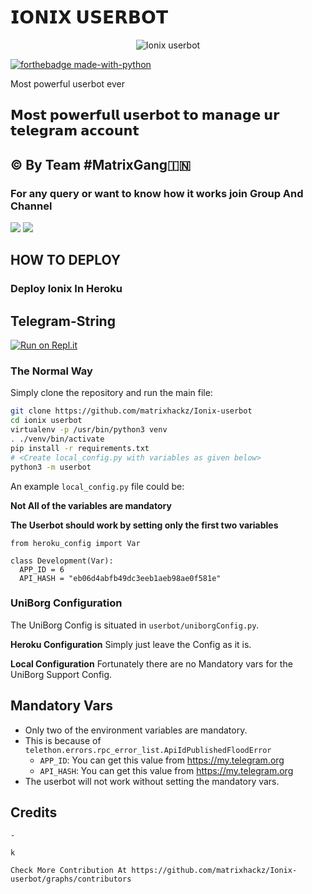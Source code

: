# 𝗜𝗢𝗡𝗜𝗫 𝗨𝗦𝗘𝗥𝗕𝗢𝗧

<p align="center">
<img src="https://telegra.ph/file/146232d08048652cb7ca2.jpg" alt="Ionix userbot">


[![forthebadge made-with-python](http://ForTheBadge.com/images/badges/made-with-python.svg)](https://www.python.org/)



Most powerful userbot ever
## 𝗠𝗼𝘀𝘁 𝗽𝗼𝘄𝗲𝗿𝗳𝘂𝗹𝗹 𝘂𝘀𝗲𝗿𝗯𝗼𝘁 𝘁𝗼 𝗺𝗮𝗻𝗮𝗴𝗲 𝘂𝗿 𝘁𝗲𝗹𝗲𝗴𝗿𝗮𝗺 𝗮𝗰𝗰𝗼𝘂𝗻𝘁

## © By Team #MatrixGang🇮🇳

### For any query or want to know how it works join Group And Channel 

<a href="https://t.me/ionox_ot_"><img src="https://img.shields.io/badge/Join-Telegram%20Group-red.svg?logo=Telegram"></a>
<a href="https://t.me/Ionix_updates"><img src="https://img.shields.io/badge/Join-Telegram%20channel-blue.svg?logo=telegram"></a>

## HOW TO DEPLOY 




### Deploy Ionix In Heroku



## Telegram-String

[![Run on Repl.it](http://repl.it/badge/github/Matrixhackz)](https://generatestringsession.devagyasharma.repl.run/)


### The Normal Way

Simply clone the repository and run the main file:
```sh
git clone https://github.com/matrixhackz/Ionix-userbot
cd ionix userbot
virtualenv -p /usr/bin/python3 venv
. ./venv/bin/activate
pip install -r requirements.txt
# <Create local_config.py with variables as given below>
python3 -m userbot
```

An example `local_config.py` file could be:

**Not All of the variables are mandatory**

__The Userbot should work by setting only the first two variables__

```python3
from heroku_config import Var

class Development(Var):
  APP_ID = 6
  API_HASH = "eb06d4abfb49dc3eeb1aeb98ae0f581e"
```


### UniBorg Configuration


The UniBorg Config is situated in `userbot/uniborgConfig.py`.

**Heroku Configuration**
Simply just leave the Config as it is.

**Local Configuration**
Fortunately there are no Mandatory vars for the UniBorg Support Config.

## Mandatory Vars

- Only two of the environment variables are mandatory.
- This is because of `telethon.errors.rpc_error_list.ApiIdPublishedFloodError`
    - `APP_ID`:   You can get this value from https://my.telegram.org
    - `API_HASH`:   You can get this value from https://my.telegram.org
- The userbot will not work without setting the mandatory vars.

## Credits 
```- Thanks To All Contributers For This Project 
- 

k

Check More Contribution At https://github.com/matrixhackz/Ionix-userbot/graphs/contributors
